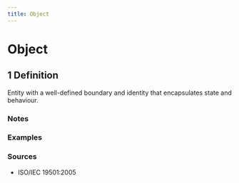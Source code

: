 ```yaml
---
title: Object 
---
```


# Object 

## 1 Definition

Entity with a well-defined boundary and identity that encapsulates state and behaviour.

### Notes 

### Examples 

### Sources
- ISO/IEC 19501:2005
